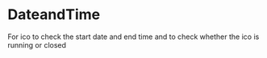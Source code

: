 # DateandTime
For ico to check the start date and end time and to check whether the ico is running or closed
